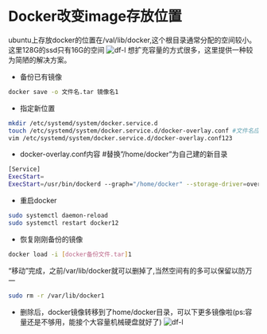 # Docker改变image存放位置

ubuntu上存放docker的位置在/val/lib/docker,这个根目录通常分配的空间较小。这里128G的ssd只有16G的空间
![df-l](https://gcore.jsdelivr.net/gh/2234416233/myImage/img/20180602135101453)
想扩充容量的方式很多，这里提供一种较为简陋的解决方案。

- 备份已有镜像

```bash
docker save -o 文件名.tar 镜像名1
```

- 指定新位置

```bash
mkdir /etc/systemd/system/docker.service.d
touch /etc/systemd/system/docker.service.d/docker-overlay.conf #文件名应该可以随便取
vim /etc/systemd/system/docker.service.d/docker-overlay.conf123
```

- docker-overlay.conf内容 #替换”/home/docker”为自己建的新目录

```bash
[Service]
ExecStart=
ExecStart=/usr/bin/dockerd --graph="/home/docker" --storage-driver=overlay123
```

- 重启docker

```bash
sudo systemctl daemon-reload
sudo systemctl restart docker12
```

- 恢复刚刚备份的镜像

```bash
docker load -i [docker备份文件.tar]1
```

“移动”完成，之前/var/lib/docker就可以删掉了,当然空间有的多可以保留以防万一

```bash
sudo rm -r /var/lib/docker1
```

- 删除后，docker镜像转移到了home/docker目录，可以下更多镜像啦(ps:容量还是不够用，能接个大容量机械硬盘就好了)
  ![df-l](https://gcore.jsdelivr.net/gh/2234416233/myImage/img/20180602135149802)
